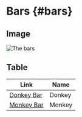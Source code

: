 # Bars {#bars}

## Image

![The bars](/go-service-doc/static/bars.svg)

## Table

| Link                                            | Name   |
| ----------------------------------------------- | ------ |
| [Donkey Bar](/go-service-doc/donkey-bar#donkey) | Donkey |
| [Monkey Bar](/go-service-doc/monkey-bar#monkey) | Monkey |
